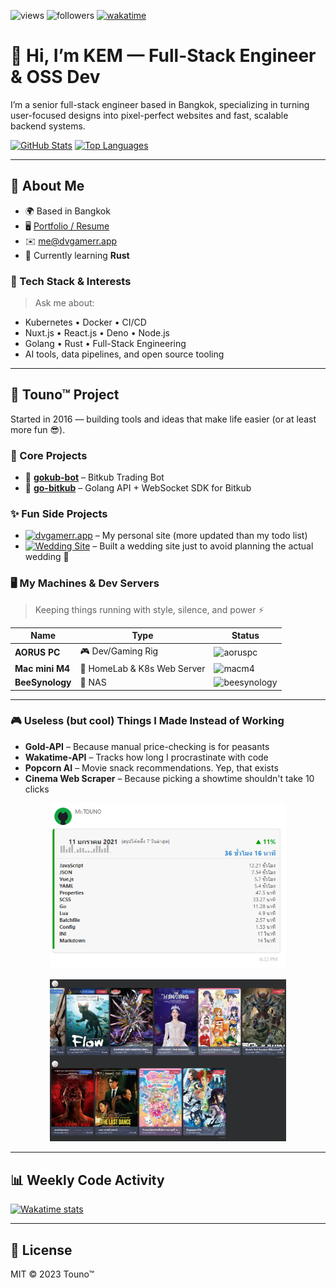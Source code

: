 ![views](https://komarev.com/ghpvc/?username=dvgamerr&color=97ca00&label=views&labelColor=1c1917&style=flat-square)
![followers](https://img.shields.io/github/followers/dvgamerr?logo=github&style=flat-square&color=0891b2&labelColor=1c1917)
[![wakatime](https://wakatime.com/badge/user/06633b1c-3ba7-44c2-ab5d-08e47ccc87ab.svg?style=flat-square)](https://wakatime.com/@06633b1c-3ba7-44c2-ab5d-08e47ccc87ab)

# 👋 Hi, I’m KEM — Full-Stack Engineer & OSS Dev

I’m a senior full-stack engineer based in Bangkok, specializing in turning user-focused designs into pixel-perfect websites and fast, scalable backend systems.

[![GitHub Stats](https://github-readme-stats.vercel.app/api?username=dvgamerr&show_icons=true&title_color=0891b2&text_color=ffffff&icon_color=0891b2&bg_color=1c1917&hide_border=true&theme=transparent)](https://github.com/dvgamerr)
[![Top Languages](https://github-readme-stats.vercel.app/api/top-langs/?username=dvgamerr&langs_count=10&layout=compact&title_color=0891b2&text_color=ffffff&bg_color=1c1917&hide_border=true&theme=transparent&hide_progress=true)](https://github.com/dvgamerr)

---

## 🔧 About Me

- 🌍 Based in Bangkok  
- 🖥️ [Portfolio / Resume](https://dvgamerr.app/)  
- ✉️ [me@dvgamerr.app](mailto:kananek.dev@dvgamerr.app)  
- 🧠 Currently learning **Rust**

### 🚀 Tech Stack & Interests

> Ask me about:

- Kubernetes • Docker • CI/CD  
- Nuxt.js • React.js • Deno • Node.js  
- Golang • Rust • Full-Stack Engineering  
- AI tools, data pipelines, and open source tooling

---

## 📣 Touno™ Project

Started in 2016 — building tools and ideas that make life easier (or at least more fun 😎).

### 🧠 Core Projects

- 🔁 [**gokub-bot**](https://github.com/dvgamerr-app/gokub-bot) – Bitkub Trading Bot  
- 🔌 [**go-bitkub**](https://github.com/dvgamerr-app/bitkub-go) – Golang API + WebSocket SDK for Bitkub

### ✨ Fun Side Projects

- [![dvgamerr.app](https://github.com/dvgamerr-app/dvgamerr-app.github.io/actions/workflows/gh-pages.yml/badge.svg?branch=main)](https://dvgamerr.app/) – My personal site (more updated than my todo list)
- [![Wedding Site](https://github.com/dvgamerr/wedding-day/actions/workflows/deploy.yml/badge.svg?branch=main)](https://wedding.dvgamerr.app/) – Built a wedding site just to avoid planning the actual wedding 🎉

### 🖥 My Machines & Dev Servers

> Keeping things running with style, silence, and power ⚡

| Name            | Type                       | Status |
|-----------------|----------------------------|--------|
| **AORUS PC**     | 🎮 Dev/Gaming Rig            | ![aoruspc](https://cronitor.io/badges/jsoC9x/production/JzBOYkMgNisuX-4XLV7FsXnrU20.svg) |
| **Mac mini M4**  | 🍎 HomeLab & K8s Web Server     | ![macm4](https://cronitor.io/badges/6DWGYb/production/BA5Bq3f2kiwnMHmnToxNnu1Dltg.svg) |
| **BeeSynology**  | 🐝 NAS             | ![beesynology](https://cronitor.io/badges/bT1I4O/production/P_twmCSMN1yvE594Ec092wuIKZQ.svg) |

---


### 🎮 Useless (but cool) Things I Made Instead of Working

- **Gold-API** – Because manual price-checking is for peasants  
- **Wakatime-API** – Tracks how long I procrastinate with code  
- **Popcorn AI** – Movie snack recommendations. Yep, that exists  
- **Cinema Web Scraper** – Because picking a showtime shouldn't take 10 clicks

<div align="center">
  <img src="./docs/task-wakatime.png" alt="Wakatime Dashboard" width="75%" />
  <br/><br/>
  <img src="./docs/task-cinema.png" alt="Cinema Dashboard" width="75%" />
</div>

---

## 📊 Weekly Code Activity

[![Wakatime stats](https://github-readme-stats.vercel.app/api/wakatime?username=@dvgamerr&bg_color=1c1917&color=ffffff&theme=transparent)](https://wakatime.com/@dvgamerr)

---

## 📄 License

MIT © 2023 Touno™
